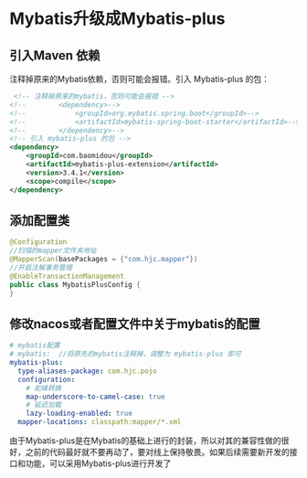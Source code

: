 # Mybatis升级成Mybatis-plus

## 引入Maven 依赖

注释掉原来的Mybatis依赖，否则可能会报错。引入 Mybatis-plus 的包：

```xml
 <!-- 注释掉原来的mybatis，否则可能会报错 -->
<!--        <dependency>-->
<!--            <groupId>org.mybatis.spring.boot</groupId>-->
<!--            <artifactId>mybatis-spring-boot-starter</artifactId>-->
<!--        </dependency>-->
<!-- 引入 mybatis-plus 的包 -->
<dependency>
	<groupId>com.baomidou</groupId>
    <artifactId>mybatis-plus-extension</artifactId>
    <version>3.4.1</version>
    <scope>compile</scope>
</dependency>
```

## 添加配置类

```java
@Configuration
//扫描的mapper文件夹地址
@MapperScan(basePackages = {"com.hjc.mapper"})
//开启注解事务管理
@EnableTransactionManagement
public class MybatisPlusConfig {
}
```

## 修改nacos或者配置文件中关于mybatis的配置

```yaml
# mybatis配置
# mybatis:  //将原先的mybatis注释掉，调整为 mybatis-plus 即可
mybatis-plus:
  type-aliases-package: com.hjc.pojo
  configuration:
    # 驼峰转换
    map-underscore-to-camel-case: true
    # 延迟加载
    lazy-loading-enabled: true
  mapper-locations: classpath:mapper/*.xml
```

由于Mybatis-plus是在Mybatis的基础上进行的封装，所以对其的兼容性做的很好，之前的代码最好就不要再动了，要对线上保持敬畏。如果后续需要新开发的接口和功能，可以采用Mybatis-plus进行开发了
